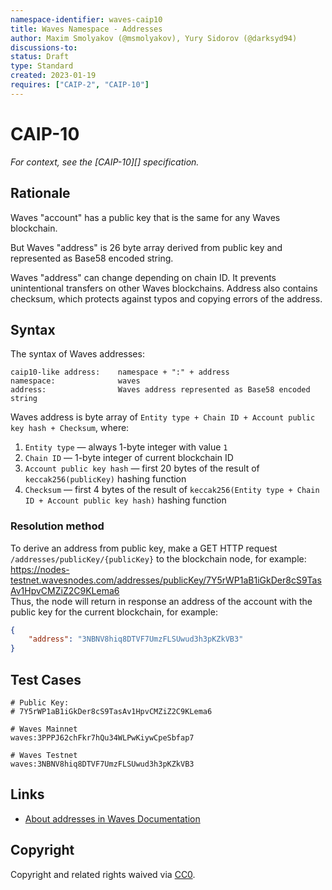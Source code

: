 ```yaml
---
namespace-identifier: waves-caip10
title: Waves Namespace - Addresses
author: Maxim Smolyakov (@msmolyakov), Yury Sidorov (@darksyd94)
discussions-to: 
status: Draft
type: Standard
created: 2023-01-19
requires: ["CAIP-2", "CAIP-10"]
---
```


# CAIP-10

*For context, see the [CAIP-10][] specification.*

## Rationale

Waves "account" has a public key that is the same for any Waves blockchain.

But Waves "address" is 26 byte array derived from public key and represented as Base58 encoded string.

Waves "address" can change depending on chain ID. It prevents unintentional transfers on other Waves blockchains. Address also contains checksum, which protects against typos and copying errors of the address.

## Syntax

The syntax of Waves addresses:

```
caip10-like address:    namespace + ":" + address
namespace:              waves
address:                Waves address represented as Base58 encoded string
```

Waves address is byte array of `Entity type + Chain ID + Account public key hash + Checksum`, where:
1. `Entity type` — always 1-byte integer with value `1`
2. `Chain ID` — 1-byte integer of current blockchain ID
3. `Account public key hash` — first 20 bytes of the result of `keccak256(publicKey)` hashing function
4. `Checksum` — first 4 bytes of the result of `keccak256(Entity type + Chain ID + Account public key hash)` hashing function

### Resolution method

To derive an address from public key, make a GET HTTP request `/addresses/publicKey/{publicKey}` to the blockchain node, for example: https://nodes-testnet.wavesnodes.com/addresses/publicKey/7Y5rWP1aB1iGkDer8cS9TasAv1HpvCMZiZ2C9KLema6 \
Thus, the node will return in response an address of the account with the public key for the current blockchain, for example:

```json
{
    "address": "3NBNV8hiq8DTVF7UmzFLSUwud3h3pKZkVB3"
}
```

## Test Cases

```
# Public Key:
# 7Y5rWP1aB1iGkDer8cS9TasAv1HpvCMZiZ2C9KLema6

# Waves Mainnet
waves:3PPPJ62chFkr7hQu34WLPwKiywCpeSbfap7

# Waves Testnet
waves:3NBNV8hiq8DTVF7UmzFLSUwud3h3pKZkVB3
```

## Links

- [About addresses in Waves Documentation](https://docs.waves.tech/en/blockchain/account/address)

## Copyright

Copyright and related rights waived via [CC0](https://creativecommons.org/publicdomain/zero/1.0/).
